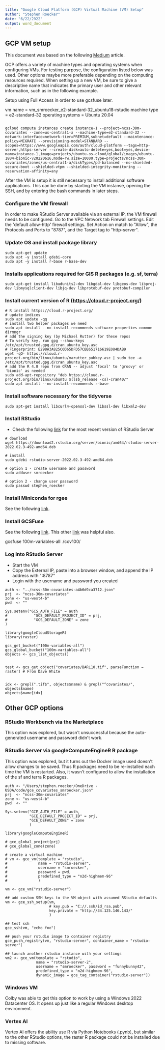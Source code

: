 ```yaml
---
title: "Google Cloud Platform (GCP) Virtual Machine (VM) Setup"
author: "Stephen Roecker"
date: "6/22/2022"
output: word_document
---
```


## GCP VM setup

This document was based on the following [Medium](https://medium.com/analytics-vidhya/running-r-rstudio-in-a-gcp-vm-21a8458ef086) article.

GCP offers a variety of machine types and operating systems when configuring VMs. For testing purpose, the configuration listed below was used. Other options maybe more preferable depending on the computing resources required. When setting up a new VM, be sure to give a descriptive name that indicates the primary user and other relevant information, such as in the following example.

Setup using Full Access in order to use gcsfuse later.

vm name = vm_smroecker_e2-standard-32_ubuntu18-rstudio machine type = e2-standard-32 operating systems = Ubuntu 20.04

```{bash}

gcloud compute instances create instance-1 --project=ncss-30m-covariates --zone=us-central1-a --machine-type=e2-standard-32 --network-interface=network-tier=PREMIUM,subnet=default --maintenance-policy=MIGRATE --provisioning-model=STANDARD --scopes=https://www.googleapis.com/auth/cloud-platform --tags=http-server,https-server --create-disk=auto-delete=yes,boot=yes,device-name=instance-1,image=projects/ubuntu-os-cloud/global/images/ubuntu-1804-bionic-v20220616,mode=rw,size=10000,type=projects/ncss-30m-covariates/zones/us-central1-a/diskTypes/pd-balanced --no-shielded-secure-boot --shielded-vtpm --shielded-integrity-monitoring --reservation-affinity=any

```

After the VM is setup it is still necessary to install additional software applications. This can be done by starting the VM instanse, opening the SSH, and by entering the bash commands in later steps.

### Configure the VM firewall

In order to make RStudio Server available via an external IP, the VM firewall needs to be configured. Go to the VPC Network tab Firewall settings. Edit the 'default allow-http' firewall settings. Set Action on match to "Allow", the Protocols and Ports to "8787", and the Target tag to "http-server".

### Update OS and install package library

```{bash}
sudo apt-get update
sudo apt -y install gdebi-core
sudo apt -y install r-base r-base-dev
```

### Installs applications required for GIS R packages (e.g. sf, terra)

```{bash}
sudo apt-get install libudunits2-dev libgdal-dev libgeos-dev libproj-dev libmysqlclient-dev libjq-dev libprotobuf-dev protobuf-compiler
```

### Install current version of R (<https://cloud.r-project.org/>)

```{bash}
# R install https://cloud.r-project.org/
# update indices
sudo apt update -qq
# install two helper packages we need
sudo apt install --no-install-recommends software-properties-common dirmngr
# add the signing key (by Michael Rutter) for these repos
# To verify key, run gpg --show-keys /etc/apt/trusted.gpg.d/cran_ubuntu_key.asc 
# Fingerprint: E298A3A825C0D65DFD57CBB651716619E084DAB9
wget -qO- https://cloud.r-project.org/bin/linux/ubuntu/marutter_pubkey.asc | sudo tee -a /etc/apt/trusted.gpg.d/cran_ubuntu_key.asc
# add the R 4.0 repo from CRAN -- adjust 'focal' to 'groovy' or 'bionic' as needed
sudo add-apt-repository "deb https://cloud.r-project.org/bin/linux/ubuntu $(lsb_release -cs)-cran40/"
sudo apt install --no-install-recommends r-base
```

### Install software necessary for the tidyverse

```{bash}
sudo apt-get install libcurl4-openssl-dev libssl-dev libxml2-dev
```

### Install RStudio 

-   Check the following [link](https://www.rstudio.com/products/rstudio/download-server/debian-ubuntu/) for the most recent version of RStudio Server

```{bash}
# download
wget https://download2.rstudio.org/server/bionic/amd64/rstudio-server-2022.02.3-492-amd64.deb

# install
sudo gdebi rstudio-server-2022.02.3-492-amd64.deb

# option 1 - create username and password
sudo adduser smroecker

# option 2 - change user password
sudo passwd stephen_roecker

```

### Install Miniconda for rgee

See the following [link](https://medium.com/google-cloud/set-up-anaconda-under-google-cloud-vm-on-windows-f71fc1064bd7).


### Install GCSFuse

See the following [link](https://cloud.google.com/storage/docs/gcs-fuse). This other [link](https://isb-cancer-genomics-cloud.readthedocs.io/en/latest/sections/gcp-info/WorkflowWithGCSFUSE.html) was helpful also.

gcsfuse 100m-variables-all ./cov100/

### Log into RStudio Server

-   Start the VM
-   Copy the External IP, paste into a browser window, and append the IP address with ":8787"
-   Login with the username and password you created

```{r}
auth <- "../ncss-30m-covariates-a4b6d9ca3712.json"
prj  <- "ncss-30m-covariates"
zone <- "us-west4-b"
pwd  <- ""

Sys.setenv("GCS_AUTH_FILE" = auth
#            "GCS_DEFAULT_PROJECT_ID" = prj,
#            "GCS_DEFAULT_ZONE" = zone
)

library(googleCloudStorageR)
library(raster)

gcs_get_bucket("100m-variables-all")
gcs_global_bucket("100m-variables-all")
objects <- gcs_list_objects()


test <- gcs_get_object("covariates/BARL10.tif", parseFunction = raster) # From Dave White


idx <- grepl(".tif$", objects$name) & grepl("^covariates/", objects$name)
objects$name[idx]
```


## Other GCP options

### RStudio Workbench via the Marketplace

This option was explored, but wasn't unsuccessful because the auto-generated username and password didn't work.

### RStudio Server via googleComputeEngineR R package

This option was explored, but it turns out the Docker image used doesn't allow changes to be saved. Thus R packages need to be re-installed each time the VM is restarted. Also, it wasn't configured to allow the installation of the sf and terra R packages.

```{r}
auth <- "/Users/stephen.roecker/OneDrive - USDA/code/gce_covariates_smroecker.json"
prj  <- "ncss-30m-covariates"
zone <- "us-west4-b"
pwd  <- ""

Sys.setenv("GCE_AUTH_FILE" = auth,
           "GCE_DEFAULT_PROJECT_ID" = prj,
           "GCE_DEFAULT_ZONE" = zone
           )

library(googleComputeEngineR)

# gce_global_project(prj)
# gce_global_zone(zone)

# create a virtual machine
# vm <- gce_vm(template = "rstudio",
#              name = "rstudio-server",
#              username = "smroecker", 
#              password = pwd,
#              predefined_type = "n2d-highmem-96"
#              )

vm <- gce_vm("rstudio-server")

## add custom SSH keys to the VM object with assumed RStudio defaults
vm <- gce_ssh_setup(vm, 
                    # key.pub = "C://.ssh/id_rsa.pub",
                    key.private = "http://34.125.146.143/"
                    )

## test ssh
gce_ssh(vm, "echo foo")

## push your rstudio image to container registry
gce_push_registry(vm, "rstudio-server", container_name = "rstudio-server")

## launch another rstudio instance with your settings
vm2 <- gce_vm(template = "rstudio",
              name = "rstudio-server-2",
              username = "smroecker", password = "funnybunny42",
              predefined_type = "n2d-highmem-96",
              dynamic_image = gce_tag_container("rstudio-server"))

```

### Windows VM

Colby was able to get this option to work by using a Windows 2022 Datacenter OS. It opens up just like a regular Windows desktop environment.


### Vertex AI

Vertex AI offers the ability use R via Python Notebooks (.pynb), but similar to the other RStudio options, the raster R package could not be installed due to missing software.

